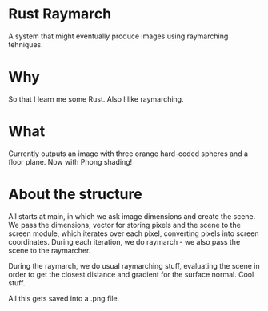 # Rust Raymarch
A system that might eventually produce images using raymarching tehniques.
# Why
So that I learn me some Rust. Also I like raymarching.
# What
Currently outputs an image with three orange hard-coded spheres and a floor plane.
Now with Phong shading!

# About the structure
All starts at main, in which we ask image dimensions and create the scene.
We pass the dimensions, vector for storing pixels and the scene to the screen
module, which iterates over each pixel, converting pixels into screen coordinates.
During each iteration, we do raymarch - we also pass the scene to the raymarcher.

During the raymarch, we do usual raymarching stuff, evaluating the scene in order to
get the closest distance and gradient for the surface normal. Cool stuff.

All this gets saved into a .png file.
